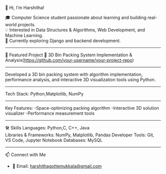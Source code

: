 👋 Hi, I'm Harshitha!

🎓 Computer Science student passionate about learning and building real-world projects.  
💡 Interested in Data Structures & Algorithms, Web Development, and Machine Learning.  
🚀 Currently exploring Django and backend development.

---
📂 Featured Project
🔹 3D Bin Packing System Implementation & Analysis(https://github.com/your-username/your-project-repo)

---

Developed a 3D bin packing system with algorithm implementation, performance analysis, and interactive 3D visualization tools using     Python.

---
Tech Stack: Python,Matplotlib, NumPy 

---
Key Features:
-Space-optimizing packing algorithm
-Interactive 3D solution visualizer
-Performance measurement tools

---

🛠️ Skills
Languages: Python,C, C++, Java  
Libraries & Frameworks: NumPy, Matplotlib, Pandas
Developer Tools: Git, VS Code, Jupyter Notebook
Databases: MySQL  

---

📫 Connect with Me
- 📧 Email: harshithagottemukkala@gmail.com
